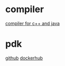 # compiler
[compiler for c++ and java](https://github.com/fightinggg/compiler)

# pdk
[github](https://github.com/fightinggg/compiler)
[dockerhub](https://hub.docker.com/r/fightinggg/pdk)
